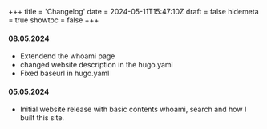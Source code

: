 +++
title = 'Changelog'
date = 2024-05-11T15:47:10Z
draft = false
hidemeta = true
showtoc = false
+++

#### 08.05.2024

* Extendend the whoami page
* changed website description in the hugo.yaml
* Fixed baseurl in hugo.yaml

#### 05.05.2024

* Initial website release with basic contents whoami, search and how I built this site.
